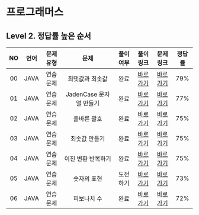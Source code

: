 # 프로그래머스

## Level 2. 정답률 높은 순서

| NO | 언어 | 문제 유형 | 문제 | 풀이 여부 | 풀이 링크 | 문제 링크 | 정답률 |
|:--: |:--: |:--: |:--: |:--: |:--: |:--: |:--: |
|00|JAVA|연습문제|최댓값과 최솟값|완료|[바로가기](https://github.com/kangsh9107/CodingTest-Study/blob/main/CodingTest-Java/src/main/java/programmers2/MaxMin.java)|[바로가기](https://school.programmers.co.kr/learn/courses/30/lessons/12939)|79%|
|01|JAVA|연습문제|JadenCase 문자열 만들기|완료|[바로가기](https://github.com/kangsh9107/CodingTest-Study/blob/main/CodingTest-Java/src/main/java/programmers2/JadenCase.java)|[바로가기](https://school.programmers.co.kr/learn/courses/30/lessons/12951)|77%|
|02|JAVA|연습문제|올바른 괄호|완료|[바로가기](https://github.com/kangsh9107/CodingTest-Study/blob/main/CodingTest-Java/src/main/java/programmers2/CorrectParentheses.java)|[바로가기](https://school.programmers.co.kr/learn/courses/30/lessons/12909)|75%|
|03|JAVA|연습문제|최솟값 만들기|완료|[바로가기](https://github.com/kangsh9107/CodingTest-Study/blob/main/CodingTest-Java/src/main/java/programmers2/MakeMin.java)|[바로가기](https://school.programmers.co.kr/learn/courses/30/lessons/12941)|75%|
|04|JAVA|연습문제|이진 변환 반복하기|완료|[바로가기](https://github.com/kangsh9107/CodingTest-Study/blob/main/CodingTest-Java/src/main/java/programmers2/BinaryConversion.java)|[바로가기](https://school.programmers.co.kr/learn/courses/30/lessons/70129)|75%|
|05|JAVA|연습문제|숫자의 표현|도전 하기|[바로가기]()|[바로가기](https://school.programmers.co.kr/learn/courses/30/lessons/12924)|73%|
|06|JAVA|연습문제|피보나치 수|완료|[바로가기](https://github.com/kangsh9107/CodingTest-Study/blob/main/CodingTest-Java/src/main/java/programmers2/Fibonacci.java)|[바로가기](https://school.programmers.co.kr/learn/courses/30/lessons/12945)|72%|